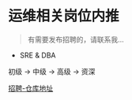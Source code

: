 # 运维相关岗位内推
> 有需要发布招聘的，请联系我...
 

- SRE & DBA

初级 -> 中级 -> 高级 -> 资深


[招聘-仓库地址](https://github.com/zhengyansheng/zhaopin)
